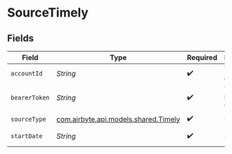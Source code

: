 # SourceTimely


## Fields

| Field                                                                 | Type                                                                  | Required                                                              | Description                                                           | Example                                                               |
| --------------------------------------------------------------------- | --------------------------------------------------------------------- | --------------------------------------------------------------------- | --------------------------------------------------------------------- | --------------------------------------------------------------------- |
| `accountId`                                                           | *String*                                                              | :heavy_check_mark:                                                    | Timely account id                                                     |                                                                       |
| `bearerToken`                                                         | *String*                                                              | :heavy_check_mark:                                                    | Timely bearer token                                                   |                                                                       |
| `sourceType`                                                          | [com.airbyte.api.models.shared.Timely](../../models/shared/Timely.md) | :heavy_check_mark:                                                    | N/A                                                                   |                                                                       |
| `startDate`                                                           | *String*                                                              | :heavy_check_mark:                                                    | start date                                                            | 2022-05-06                                                            |